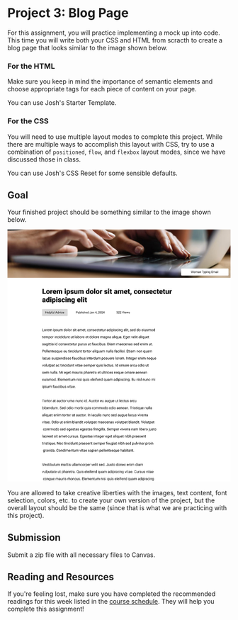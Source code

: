 # Project 3: Blog Page

For this assignment, you will practice implementing a mock up into code. This time you will write both your CSS and HTML from scracth to create a blog page that looks similar to the image shown below.

### For the HTML
Make sure you keep in mind the importance of semantic elements and choose appropriate tags for each piece of content on your page. 

You can use Josh's Starter Template. 

### For the CSS
You will need to use multiple layout modes to complete this project. While there are multiple ways to accomplish this layout with CSS, try to use a combination of `positioned`, `flow`, and `flexbox` layout modes, since we have discussed those in class. 

You can use Josh's CSS Reset for some sensible defaults. 

## Goal

Your finished project should be something similar to the image shown below. 

![An example of the finished project.](example.jpg)

You are allowed to take creative liberties with the images, text content, font selection, colors, etc. to create your own version of the project, but the overall layout should be the same (since that is what we are practicing with this project). 

## Submission
Submit a zip file with all necessary files to Canvas. 


## Reading and Resources
If you're feeling lost, make sure you have completed the recommended readings for this week listed in the [course schedule](https://profstudebaker.notion.site/Interterm-Schedule-Intro-to-Web-Engineering-c8a0830956cb40e688eb2cd34401a3a3). They will help you complete this assignment!
